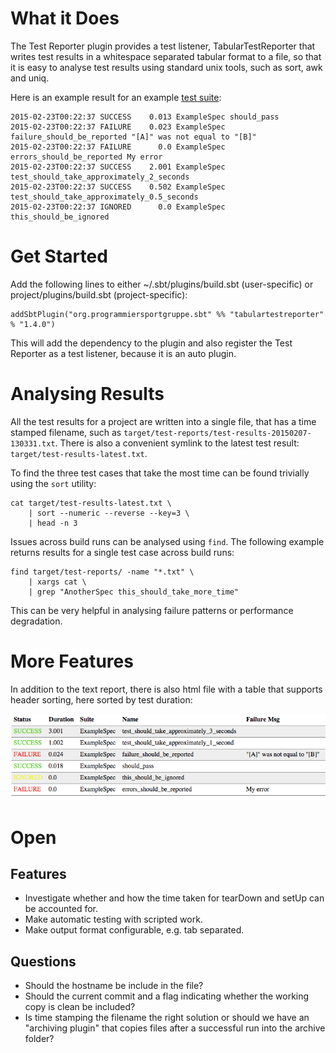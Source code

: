 What it Does
============

The Test Reporter plugin provides a test listener, TabularTestReporter that writes test results in a whitespace
separated tabular format to a file, so that it is easy to analyse test results using standard unix tools, such as
sort, awk and uniq.

Here is an example result for an example [test suite](https://github.com/programmiersportgruppe/sbt-tabular-test-reporter/blob/master/src/sbt-test/simple-example/src/test/scala/ExampleSpec.scala):

    2015-02-23T00:22:37 SUCCESS    0.013 ExampleSpec should_pass
    2015-02-23T00:22:37 FAILURE    0.023 ExampleSpec failure_should_be_reported "[A]" was not equal to "[B]"
    2015-02-23T00:22:37 FAILURE      0.0 ExampleSpec errors_should_be_reported My error
    2015-02-23T00:22:37 SUCCESS    2.001 ExampleSpec test_should_take_approximately_2_seconds
    2015-02-23T00:22:37 SUCCESS    0.502 ExampleSpec test_should_take_approximately_0.5_seconds
    2015-02-23T00:22:37 IGNORED      0.0 ExampleSpec this_should_be_ignored



Get Started
===========

Add the following lines to either ~/.sbt/plugins/build.sbt (user-specific) or project/plugins/build.sbt (project-specific):

    addSbtPlugin("org.programmiersportgruppe.sbt" %% "tabulartestreporter" % "1.4.0")

This will add the dependency to the plugin and also register the Test Reporter as a test listener, because it is an
auto plugin.


Analysing Results
=================

All the test results for a project are written into a single file, that has a time stamped filename,
such as `target/test-reports/test-results-20150207-130331.txt`. There is also a convenient symlink to the latest
test result: `target/test-results-latest.txt`.

To find the three test cases that take the most time can be found trivially using the `sort` utility:

~~~
cat target/test-results-latest.txt \
    | sort --numeric --reverse --key=3 \
    | head -n 3
~~~

Issues across build runs can be analysed using `find`. The following example returns results for a single
test case across build runs:

~~~
find target/test-reports/ -name "*.txt" \
    | xargs cat \
    | grep "AnotherSpec this_should_take_more_time"
~~~

This can be very helpful in analysing failure patterns or performance degradation.

More Features
=============

In addition to the text report, there is also html file with a table that supports header sorting, here sorted by
test duration:

![HTML Table Rendering](doc/html-report.png)


Open
====

Features
--------
* Investigate whether and how the time taken for tearDown and setUp can be accounted for.
* Make automatic testing with scripted work.
* Make output format configurable, e.g. tab separated.

Questions
---------

* Should the hostname be include in the file?
* Should the current commit and a flag indicating whether the working copy is clean be included?
* Is time stamping the filename the right solution or should we have an "archiving plugin"
  that copies files after a successful run into the archive folder?

